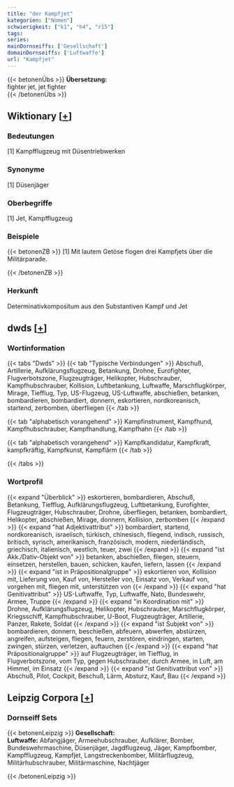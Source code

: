 ```yaml
---
title: "der Kampfjet"
kategorien: ["Nomen"]
schwierigkeit: ["k1", "h4", "r15"]
tags:
series:
mainDornseiffs: ['Gesellschaft']
domainDornseiffs: ['Luftwaffe']
url: "Kampfjet"
---
```


{{< betonenÜbs >}}
**Übersetzung:**  
fighter jet, jet fighter  
{{< /betonenÜbs >}}

## Wiktionary [[+](https://de.wiktionary.org/wiki/Kampfjet)]

### Bedeutungen
[1] Kampfflugzeug mit Düsentriebwerken  

### Synonyme
[1] Düsenjäger  

### Oberbegriffe
[1] Jet, Kampfflugzeug  

### Beispiele
{{< betonenZB >}}
[1] Mit lautem Getöse flogen drei Kampfjets über die Militärparade.  

{{< /betonenZB >}}
### Herkunft
Determinativkompositum aus den Substantiven Kampf und Jet  



## dwds [[+](https://www.dwds.de/wb/Kampfjet)]

### Wortinformation
{{< tabs "Dwds" >}}
{{< tab "Typische Verbindungen" >}}
Abschuß, Artillerie, Aufklärungsflugzeug, Betankung, Drohne, Eurofighter, Flugverbotszone, Flugzeugträger, Helikopter, Hubschrauber, Kampfhubschrauber, Kollision, Luftbetankung, Luftwaffe, Marschflugkörper, Mirage, Tiefflug, Typ, US-Flugzeug, US-Luftwaffe, abschießen, betanken, bombardieren, bombardiert, donnern, eskortieren, nordkoreanisch, startend, zerbomben, überfliegen
{{< /tab >}}

{{< tab "alphabetisch vorangehend" >}}
Kampfinstrument, Kampfhund, Kampfhubschrauber, Kampfhandlung, Kampfhahn
{{< /tab >}}

{{< tab "alphabetisch vorangehend" >}}
Kampfkandidatur, Kampfkraft, kampfkräftig, Kampfkunst, Kampflärm
{{< /tab >}}

{{< /tabs >}}

### Wortprofil
{{< expand "Überblick" >}} eskortieren, bombardieren, Abschuß, Betankung, Tiefflug, Aufklärungsflugzeug, Luftbetankung, Eurofighter, Flugzeugträger, Hubschrauber, Drohne, überfliegen, betanken, bombardiert, Helikopter, abschießen, Mirage, donnern, Kollision, zerbomben {{< /expand >}}
{{< expand "hat Adjektivattribut" >}} bombardiert, startend, nordkoreanisch, israelisch, türkisch, chinesisch, fliegend, indisch, russisch, britisch, syrisch, amerikanisch, französisch, modern, niederländisch, griechisch, italienisch, westlich, teuer, zwei {{< /expand >}}
{{< expand "ist Akk./Dativ-Objekt von" >}} betanken, abschießen, fliegen, steuern, einsetzen, herstellen, bauen, schicken, kaufen, liefern, lassen {{< /expand >}}
{{< expand "ist in Präpositionalgruppe" >}} eskortieren von, Kollision mit, Lieferung von, Kauf von, Hersteller von, Einsatz von, Verkauf von, vorgehen mit, fliegen mit, unterstützen von {{< /expand >}}
{{< expand "hat Genitivattribut" >}} US-Luftwaffe, Typ, Luftwaffe, Nato, Bundeswehr, Armee, Truppe {{< /expand >}}
{{< expand "in Koordination mit" >}} Drohne, Aufklärungsflugzeug, Helikopter, Hubschrauber, Marschflugkörper, Kriegsschiff, Kampfhubschrauber, U-Boot, Flugzeugträger, Artillerie, Panzer, Rakete, Soldat {{< /expand >}}
{{< expand "ist Subjekt von" >}} bombardieren, donnern, beschießen, abfeuern, abwerfen, abstürzen, angreifen, aufsteigen, fliegen, feuern, zerstören, eindringen, starten, zwingen, stürzen, verletzen, auftauchen {{< /expand >}}
{{< expand "hat Präpositionalgruppe" >}} auf Flugzeugträger, im Tiefflug, in Flugverbotszone, vom Typ, gegen Hubschrauber, durch Armee, in Luft, am Himmel, im Einsatz {{< /expand >}}
{{< expand "ist Genitivattribut von" >}} Abschuß, Pilot, Cockpit, Beschuß, Lärm, Absturz, Kauf, Bau {{< /expand >}}

## Leipzig Corpora [[+](https://corpora.uni-leipzig.de/en/res?word=Kampfjet&corpusId=deu_newscrawl-public_2018)]

### Dornseiff Sets
{{< betonenLeipzig >}}
**Gesellschaft:**  
**Luftwaffe:** Abfangjäger, Armeehubschrauber, Aufklärer, Bomber, Bundeswehrmaschine, Düsenjäger, Jagdflugzeug, Jäger, Kampfbomber, Kampfflugzeug, Kampfjet, Langstreckenbomber, Militärflugzeug, Militärhubschrauber, Militärmaschine, Nachtjäger  

{{< /betonenLeipzig >}}
